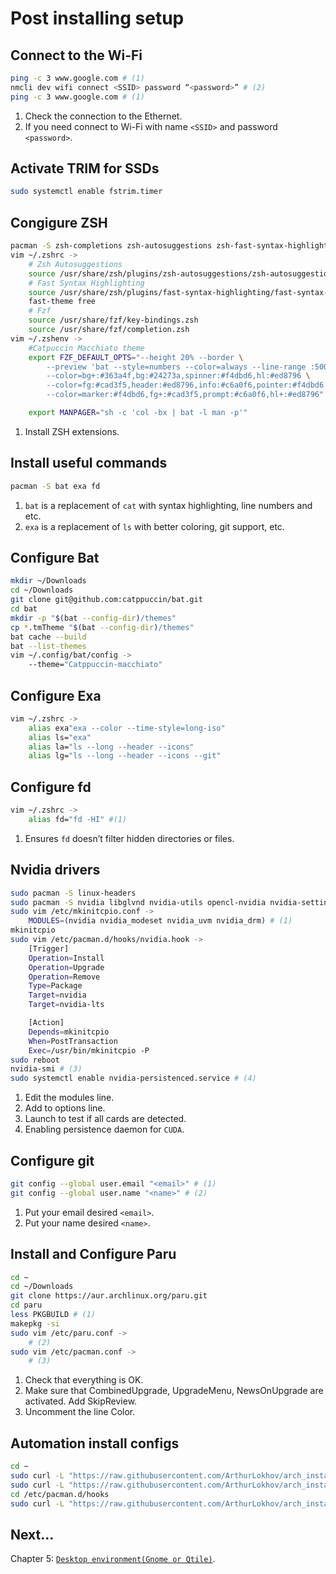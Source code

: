 # Post installing setup

## Connect to the Wi-Fi
```sh
ping -c 3 www.google.com # (1)
nmcli dev wifi connect <SSID> password “<password>” # (2)
ping -c 3 www.google.com # (1)
```

1. Check the connection to the Ethernet.
2. If you need connect to Wi-Fi with name `<SSID>` and password `<password>`.

## Activate TRIM for SSDs
```sh
sudo systemctl enable fstrim.timer
```

## Congigure ZSH
```sh
pacman -S zsh-completions zsh-autosuggestions zsh-fast-syntax-highlighting fzf # (1)
vim ~/.zshrc ->
    # Zsh Autosuggestions
    source /usr/share/zsh/plugins/zsh-autosuggestions/zsh-autosuggestions.plugin.zsh
    # Fast Syntax Highlighting
    source /usr/share/zsh/plugins/fast-syntax-highlighting/fast-syntax-highlighting.plugin.zsh
    fast-theme free
    # Fzf
    source /usr/share/fzf/key-bindings.zsh
    source /usr/share/fzf/completion.zsh
vim ~/.zshenv ->
    #Catpuccin Macchiato theme
    export FZF_DEFAULT_OPTS="--height 20% --border \
        --preview 'bat --style=numbers --color=always --line-range :500 {}' \
        --color=bg+:#363a4f,bg:#24273a,spinner:#f4dbd6,hl:#ed8796 \
        --color=fg:#cad3f5,header:#ed8796,info:#c6a0f6,pointer:#f4dbd6 \
        --color=marker:#f4dbd6,fg+:#cad3f5,prompt:#c6a0f6,hl+:#ed8796"

    export MANPAGER="sh -c 'col -bx | bat -l man -p'"
```

1. Install ZSH extensions.

## Install useful commands
```sh
pacman -S bat exa fd
```

1. `bat` is a replacement of `cat` with syntax highlighting, line numbers and etc.
2. `exa` is a replacement of `ls` with better coloring, git support, etc.

## Configure Bat
```sh
mkdir ~/Downloads
cd ~/Downloads
git clone git@github.com:catppuccin/bat.git
cd bat
mkdir -p "$(bat --config-dir)/themes"
cp *.tmTheme "$(bat --config-dir)/themes"
bat cache --build
bat --list-themes
vim ~/.config/bat/config ->
    --theme="Catppuccin-macchiato"
```

## Configure Exa
```sh
vim ~/.zshrc ->
    alias exa"exa --color --time-style=long-iso"
    alias ls="exa"
    alias la="ls --long --header --icons"
    alias lg="ls --long --header --icons --git"
```

## Configure fd
```sh
vim ~/.zshrc ->
    alias fd="fd -HI" #(1)
```

1. Ensures `fd` doesn’t filter hidden directories or files.

## Nvidia drivers
```sh
sudo pacman -S linux-headers
sudo pacman -S nvidia libglvnd nvidia-utils opencl-nvidia nvidia-settings
sudo vim /etc/mkinitcpio.conf ->
    MODULES=(nvidia nvidia_modeset nvidia_uvm nvidia_drm) # (1)
mkinitcpio
sudo vim /etc/pacman.d/hooks/nvidia.hook ->
    [Trigger]
    Operation=Install
    Operation=Upgrade
    Operation=Remove
    Type=Package
    Target=nvidia
    Target=nvidia-lts

    [Action]
    Depends=mkinitcpio
    When=PostTransaction
    Exec=/usr/bin/mkinitcpio -P
sudo reboot
nvidia-smi # (3)
sudo systemctl enable nvidia-persistenced.service # (4)
```

1. Edit the modules line.
2. Add to options line.
3. Launch to test if all cards are detected.
4. Enabling persistence daemon for `CUDA`.

## Configure git
```sh
git config --global user.email "<email>" # (1)
git config --global user.name "<name>" # (2)
```

1. Put your email desired `<email>`.
2. Put your name desired `<name>`.

## Install and Configure Paru
```sh
cd ~
cd ~/Downloads
git clone https://aur.archlinux.org/paru.git
cd paru
less PKGBUILD # (1)
makepkg -si
sudo vim /etc/paru.conf ->
    # (2)
sudo vim /etc/pacman.conf ->
    # (3)
```
1. Check that everything is OK.
2. Make sure that CombinedUpgrade, UpgradeMenu, NewsOnUpgrade are activated. Add SkipReview.
3. Uncomment the line Color.

## Automation install configs
```sh
cd ~
sudo curl -L "https://raw.githubusercontent.com/ArthurLokhov/arch_install/main/configs/.zshenv" -O
sudo curl -L "https://raw.githubusercontent.com/ArthurLokhov/arch_install/main/configs/.zshrc" -O
cd /etc/pacman.d/hooks
sudo curl -L "https://raw.githubusercontent.com/ArthurLokhov/arch_install/main/configs/nvidia.hook" -O
```

## Next...
Chapter 5: [`Desktop environment(Gnome or Qtile)`](./desktop_environments/desktop_environments.md).